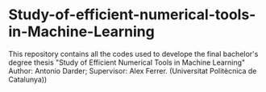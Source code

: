 # Study-of-efficient-numerical-tools-in-Machine-Learning
This repository contains all the codes used to develope the final bachelor's degree thesis "Study of Efficient Numerical Tools in Machine Learning" Author: Antonio Darder; Supervisor: Alex Ferrer. (Universitat Politècnica de Catalunya))
